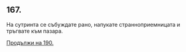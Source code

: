 ## 167.

На сутринта се събуждате рано, напукате странноприемницата и
тръгвате към пазара.

[Продължи на 190.](./190)
